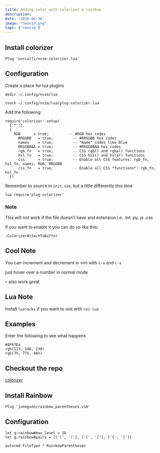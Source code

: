 ```yaml
---
title: Adding color with colorizer & rainbow
description: 
date: '2020-04-30'
image: "neovim.png"
tags: ['neovim']
---
```


## Install colorizer

```
Plug 'norcalli/nvim-colorizer.lua'
```

## Configuration

Create a place for lua plugins

```
mkdir ~/.config/nvim/lua
 
touch ~/.config/nvim/lua/plug-colorizer.lua
```

Add the following:

```
require'colorizer'.setup(
  {'*';},
  { 
    RGB      = true;         -- #RGB hex codes
	  RRGGBB   = true;         -- #RRGGBB hex codes
	  names    = true;         -- "Name" codes like Blue
	  RRGGBBAA = true;         -- #RRGGBBAA hex codes
	  rgb_fn   = true;         -- CSS rgb() and rgba() functions
	  hsl_fn   = true;         -- CSS hsl() and hsla() functions
	  css      = true;         -- Enable all CSS features: rgb_fn, hsl_fn, names, RGB, RRGGBB
	  css_fn   = true;         -- Enable all CSS *functions*: rgb_fn, hsl_fn
  })

```

Remember to source in `init.vim`, but a little differently this time

```
lua require'plug-colorizer'
```

### Note

This will not work if the file doesn't have and extension i.e. .txt .py. js .css

If you want to enable it you can do so like this:

```
:ColorizerAttachToBuffer
```

## Cool Note

You can increment and decrement in vim with `c-a` and `c-x`

just hover over a number in normal mode

`r` also work great

## Lua Note

Install `luarocks` if you want to use with `coc-lua`

## Examples

Enter the following to see what happens

```
#8F6fEa
rgb(113, 146, 230)
rgb(7%, 77%, 46%)
```

## Checkout the repo

[colorizer](https://github.com/norcalli/nvim-colorizer.lua)


## Install Rainbow

```
Plug 'junegunn/rainbow_parentheses.vim'
```

## Configuration

```
let g:rainbow#max_level = 16
let g:rainbow#pairs = [['(', ')'], ['[', ']'], ['{', '}']]

autocmd FileType * RainbowParentheses
```
